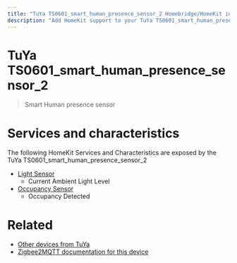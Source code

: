 ```yaml
---
title: "TuYa TS0601_smart_human_presence_sensor_2 Homebridge/HomeKit integration"
description: "Add HomeKit support to your TuYa TS0601_smart_human_presence_sensor_2, using Homebridge, Zigbee2MQTT and homebridge-z2m."
---
```

<!---
This file has been GENERATED using src/docgen/docgen.ts
DO NOT EDIT THIS FILE MANUALLY!
-->
# TuYa TS0601_smart_human_presence_sensor_2
> Smart Human presence sensor


# Services and characteristics
The following HomeKit Services and Characteristics are exposed by
the TuYa TS0601_smart_human_presence_sensor_2

* [Light Sensor](../../sensors.md)
  * Current Ambient Light Level
* [Occupancy Sensor](../../sensors.md)
  * Occupancy Detected


# Related
* [Other devices from TuYa](../index.md#tuya)
* [Zigbee2MQTT documentation for this device](https://www.zigbee2mqtt.io/devices/TS0601_smart_human_presence_sensor_2.html)